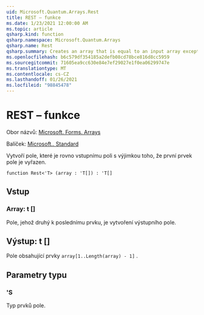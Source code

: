 ```yaml
---
uid: Microsoft.Quantum.Arrays.Rest
title: REST – funkce
ms.date: 1/23/2021 12:00:00 AM
ms.topic: article
qsharp.kind: function
qsharp.namespace: Microsoft.Quantum.Arrays
qsharp.name: Rest
qsharp.summary: Creates an array that is equal to an input array except that the first array element is dropped.
ms.openlocfilehash: b6c579df354185a2defb08cd78bce816d8cc5959
ms.sourcegitcommit: 71605ea9cc630e84e7ef29027e1f0ea06299747e
ms.translationtype: MT
ms.contentlocale: cs-CZ
ms.lasthandoff: 01/26/2021
ms.locfileid: "98845478"
---
```

# <a name="rest-function"></a>REST – funkce

Obor názvů: [Microsoft. Forms. Arrays](xref:Microsoft.Quantum.Arrays)

Balíček: [Microsoft.. Standard](https://nuget.org/packages/Microsoft.Quantum.Standard)


Vytvoří pole, které je rovno vstupnímu poli s výjimkou toho, že první prvek pole je vyřazen.

```qsharp
function Rest<'T> (array : 'T[]) : 'T[]
```


## <a name="input"></a>Vstup

### <a name="array--t"></a>Array: t []

Pole, jehož druhý k poslednímu prvku, je vytvoření výstupního pole.



## <a name="output--t"></a>Výstup: t []

Pole obsahující prvky `array[1..Length(array) - 1]` .

## <a name="type-parameters"></a>Parametry typu

### <a name="t"></a>'S

Typ prvků pole.